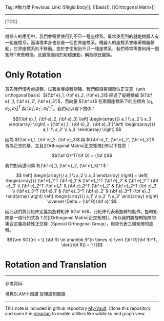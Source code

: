 Tag: #動力學 
Previous: 
Link: [[Rigid Body]], [[Basis]], [[Orthogonal Matrix]]

---

[TOC]

---

機器人的應用中，我們會需要使用到不只一種座標系。最常使用到的就是機器人有一組座標系，而環境本身也設置一個世界座標系。機器人的座標系會跟著機器移動，世界座標系則不移動。由於會使用到不只一種座標系，我們時常需要利用一個矩陣T來做轉換。此變換適用於剛體運動，稱為歐氏變換。

# Only Rotation

首先我們僅考慮旋轉，試著推導旋轉矩陣。我們假設某個單位正交基（unit orthogonal basis）$({\bf e}_1, {\bf e}_2, {\bf e}_3)$ 經過了旋轉變成 $({\bf e}'_1, {\bf e}_2', {\bf e}_3')$，而向量 ${\bf a}$ 在兩個座標系下的座標為 $[a_1, a_2, a_3]^T$ 與 $[a_1', a_2', a_3']^T$。我們可以寫下關係：

$$[{\bf e}_1, {\bf e}_2, {\bf e}_3]
\left[
	\begin{array}{}
		a_1 \\
		a_2 \\
		a_3
	\end{array}
\right] = 
[{\bf e}_1', {\bf e}_2', {\bf e}_3']
\left[
	\begin{array}{}
		a_1' \\
		a_2' \\
		a_3'
	\end{array}
\right]
$$

因為 $({\bf e}_1, {\bf e}_2, {\bf e}_3)$ 與 $({\bf e}_1', {\bf e}_2', {\bf e}_3')$ 皆為正交的基，並且[[Orthogonal Matrix|正交矩陣]]有以下性質：

$${\bf Q}^T{\bf Q} = {\bf I}$$

我們對兩邊同乘 $[{\bf e}_1, {\bf e}_2, {\bf e}_3]^T$：

$$
\left[
	\begin{array}{}
		a_1 \\
		a_2 \\
		a_3
	\end{array}
\right] = 
\left[
	\begin{array}{}
		{\bf e}_1^T {\bf e}_1' & {\bf e}_1^T {\bf e}_2' & {\bf e}_1^T {\bf e}_3' \\
		{\bf e}_2^T {\bf e}_1' & {\bf e}_2^T {\bf e}_2' & {\bf e}_2^T {\bf e}_3' \\
		{\bf e}_3^T {\bf e}_1' & {\bf e}_3^T {\bf e}_2' & {\bf e}_3^T {\bf e}_3'
	\end{array}
\right]
\left[
	\begin{array}{}
		a_1' \\
		a_2' \\
		a_3'
	\end{array}
\right] \overset \Delta = {\bf R}{\bf a}'
$$

因此我們將此矩陣定義為旋轉矩陣 ${\bf R}$，此矩陣代表著旋轉的動作。旋轉矩陣是一個行列式為 $1$ 的[[Orthogonal Matrix|正交矩陣]]，所以我們將旋轉矩陣的集合定義為特殊正交群（Special Orthogonal Group），用來代表三維矩陣的旋轉。

$${\rm SO}(n) = \{
	{\bf R} \in \mathbb R^{n \times n} \vert
	{\bf R}{\bf R}^T, \det({\bf R}) = 1
\}$$

# Rotation and Translation

---

參考資料:

視覺SLAM十四講 從理論到實踐

---

This note is included in github repository [My-Vault](https://github.com/LittleD3092/My-Vault.git). Clone this repository and open it in [obsidian](https://obsidian.md/) to enable utilities like wikilinks and graph view.